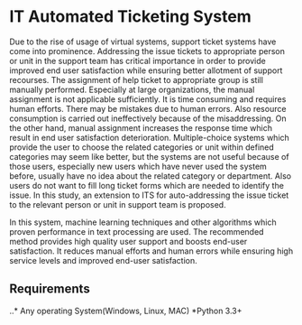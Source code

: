 # IT Automated Ticketing System

Due to the rise of usage of virtual systems, support ticket systems have come into prominence.
Addressing the issue tickets to appropriate person or unit in the support team has critical
importance in order to provide improved end user satisfaction while ensuring better allotment
of support recourses. The assignment of help ticket to appropriate group is still manually
performed. Especially at large organizations, the manual assignment is not applicable
sufficiently. It is time consuming and requires human efforts. There may be mistakes due to
human errors. Also resource consumption is carried out ineffectively because of the
misaddressing. On the other hand, manual assignment increases the response time which result
in end user satisfaction deterioration. Multiple-choice systems which provide the user to choose
the related categories or unit within defined categories may seem like better, but the systems
are not useful because of those users, especially new users which have never used the system
before, usually have no idea about the related category or department. Also users do not want
to fill long ticket forms which are needed to identify the issue. In this study, an extension to
ITS for auto-addressing the issue ticket to the relevant person or unit in support team is
proposed.

In this system, machine learning techniques and other algorithms which proven performance
in text processing are used. The recommended method provides high quality user support and
boosts end-user satisfaction. It reduces manual efforts and human errors while ensuring high
service levels and improved end-user satisfaction.

## Requirements

..* Any operating System(Windows, Linux, MAC)
*Python 3.3+